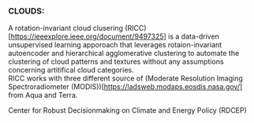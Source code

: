 ### CLOUDS: 

A rotation-invariant cloud clusering (RICC)[https://ieeexplore.ieee.org/document/9497325] is a data-driven unsupervised learning apporoach 
that leverages rotaion-invariant autoencoder and hierarchical agglomerative clustering to automate the clustering of cloud patterns and textures 
without any assumptions concerning artitifical cloud categories.  
RICC works with three different source of (Moderate Resolution Imaging Spectroradiometer (MODIS))[https://ladsweb.modaps.eosdis.nasa.gov/] from Aqua and Terra. 


Center for Robust Decisionmaking on Climate and Energy Policy (RDCEP)
